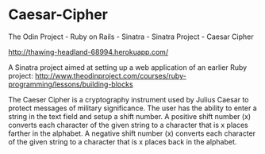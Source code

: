 # Caesar-Cipher
The Odin Project - Ruby on Rails - Sinatra - Sinatra Project - Caesar Cipher

http://thawing-headland-68994.herokuapp.com/

A Sinatra project aimed at setting up a web application of an earlier Ruby project: http://www.theodinproject.com/courses/ruby-programming/lessons/building-blocks

The Caeser Cipher is a cryptography instrument used by Julius Caesar to protect messages of military significance.
The user has the ability to enter a string in the text field and setup a shift number. 
A positive shift number (x) converts each character of the given string to a character that is x places farther in the alphabet.
A negative shift number (x) converts each character of the given string to a character that is x places back in the alphabet.
